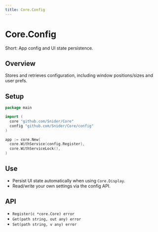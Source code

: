 ```yaml
---
title: Core.Config
---
```


# Core.Config

Short: App config and UI state persistence.

## Overview
Stores and retrieves configuration, including window positions/sizes and user prefs.

## Setup
```go
package main

import (
  core "github.com/Snider/Core"
  config "github.com/Snider/Core/config"
)

app := core.New(
  core.WithService(config.Register),
  core.WithServiceLock(),
)

```

## Use
- Persist UI state automatically when using `Core.Display`.
- Read/write your own settings via the config API.

## API
- `Register(c *core.Core) error`
- `Get(path string, out any) error`
- `Set(path string, v any) error`

